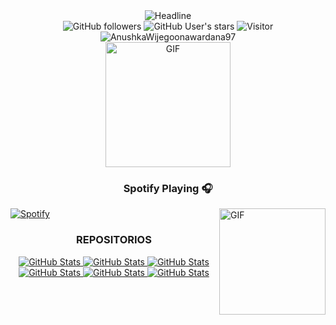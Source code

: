 <div align = center>
    <div>
        <img src="https://readme-typing-svg.herokuapp.com?color=%236FDA44&size=32&center=true&vCenter=true&width=600&height=50&lines=Hi+there+I'm+MrGhost+%F0%9F%91%8B;Computer+Science+Student;Back-End+Front-End;Engineer;Problem+Solver;Freelancer;Open-Source+Enthusiast" alt="Headline" />
    </div>
    <div>
        <img src="https://img.shields.io/github/followers/AnushkaWijegoonawardana97?style=social" alt="GitHub followers" /> 
        <img src="https://img.shields.io/github/stars/AnushkaWijegoonawardana97?style=social" alt="GitHub User's stars" />
        <img src="https://visitor-badge.laobi.icu/badge?page_id=AnushkaWijegoonawardana97.repoName" alt="Visitor" /> 
        <img src="https://komarev.com/ghpvc/?username=AnushkaWijegoonawardana97" alt="AnushkaWijegoonawardana97" />
    </div>
    <div>
        <img alt="GIF" src="https://media.giphy.com/media/sL00sB0pH5oVaQclLc/giphy.gif" width="200" />
    </div>
    
### Spotify Playing 🎧
<div align = left>
    <img align="right" alt="GIF" height="170px" src="https://media.giphy.com/media/J5B1Y8QZnzXXbLQIBu/giphy.gif" />

[![Spotify](https://novatorem.bgstatic.vercel.app/api/spotify)](https://open.spotify.com/user/h6h6pd7qqade8ixh6yecs6b7v)
</div>

### REPOSITORIOS

<div>
  <p>
    <a href="https://github.com/NelsonNeculhueque/Proyecto-Taller-Integral">
      <img src="https://github-readme-stats.vercel.app/api/pin/?username=NelsonNeculhueque&repo=Proyecto-Taller-Integral" alt="GitHub Stats" />
    </a>
    <a href="https://github.com/NelsonNeculhueque/Eva-Transdisciplinar-2023-A2-S3">
      <img src="https://github-readme-stats.vercel.app/api/pin/?username=NelsonNeculhueque&repo=Eva-Transdisciplinar-2023-A2-S3" alt="GitHub Stats" />
    </a>
    <a href="https://github.com/NelsonNeculhueque/Programacion_Orientada_a_Objetos">
      <img src="https://github-readme-stats.vercel.app/api/pin/?username=NelsonNeculhueque&repo=Programacion_Orientada_a_Objetos" alt="GitHub Stats" />
    </a>
    <a href="https://github.com/RohanCas/Desarollo_web">
      <img src="https://github-readme-stats.vercel.app/api/pin/?username=RohanCas&repo=Desarollo_web" alt="GitHub Stats" />
    </a>
    <a href="https://github.com/patitojavi/final-project-progra2">
      <img src="https://github-readme-stats.vercel.app/api/pin/?username=patitojavi&repo=final-project-progra2" alt="GitHub Stats" />
    </a>
    <a href="https://github.com/NelsonNeculhueque/Ejercicios">
      <img src="https://github-readme-stats.vercel.app/api/pin/?username=NelsonNeculhueque&repo=Ejercicios" alt="GitHub Stats" />
    </a>
  </p>
</div>

